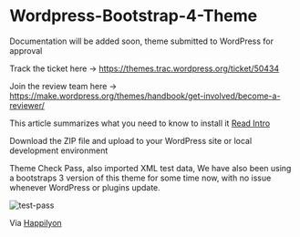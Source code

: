 # Wordpress-Bootstrap-4-Theme

Documentation will be added soon, theme submitted to WordPress for approval

Track the ticket here -> https://themes.trac.wordpress.org/ticket/50434

Join the review team here ->  https://make.wordpress.org/themes/handbook/get-involved/become-a-reviewer/

This article summarizes what you need to know to install it
[Read Intro](https://www.happilyon.com/blog/wordpress-bootstraps-4-jumbotron-theme.html)

Download the ZIP file and upload to your WordPress site or local development environment

Theme Check Pass, also imported XML test data, We have also been using a bootstraps 3 version of this theme for some time now, with no issue whenever WordPress or plugins update.

![test-pass](https://user-images.githubusercontent.com/24851606/35274960-23fa5a20-0064-11e8-9de0-3edff57a8765.png)

Via [Happilyon](https://www.happilyon.com)

